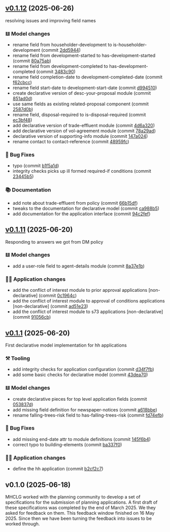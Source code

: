 
<a name="v0.1.12"></a>
## [v0.1.12](https://github.com/digital-land/planning-application-data-specification/compare/v0.1.11...v0.1.12) (2025-06-26)

resolving issues and improving field names

### 𝌭 Model changes

* rename field from householder-development to is-householder-development (commit [2dd5944](https://github.com/digital-land/planning-application-data-specification/commit/2dd5944f2b7bae4332abd35877ddc388dd6e0a1e))
* rename field from development-started to has-development-started (commit [80a75ab](https://github.com/digital-land/planning-application-data-specification/commit/80a75ab81977895dd1e327fbe4edaf437a9c4767))
* rename field from development-completed to has-development-completed (commit [3483c90](https://github.com/digital-land/planning-application-data-specification/commit/3483c9058de74816f396609413fb43e1ae68c551))
* rename field completion-date to development-completed-date (commit [f62cbcc](https://github.com/digital-land/planning-application-data-specification/commit/f62cbccdd75bc8aa549723a75325700248c88ee0))
* rename field start-date to development-start-date (commit [d994510](https://github.com/digital-land/planning-application-data-specification/commit/d994510b2dbfc95baadb23ca4d431d15fdf3864f))
* create declarative version of desc-your-proposal module (commit [851ad0d](https://github.com/digital-land/planning-application-data-specification/commit/851ad0d9b8f577212f64a025dcd59a55fac47060))
* use same fields as existing related-proposal component (commit [2587d0b](https://github.com/digital-land/planning-application-data-specification/commit/2587d0b73ca65e6a9e7fe86321e10c041a17d671))
* rename field, disposal-required to is-disposal-required (commit [ec3bf48](https://github.com/digital-land/planning-application-data-specification/commit/ec3bf4846a173443414b3079948acadf1688947b))
* add declarative version of trade-effluent module (commit [4d6a320](https://github.com/digital-land/planning-application-data-specification/commit/4d6a320cdad9c0213f32d0ed3d43172c943d3682))
* add declarative version of vol-agreement module (commit [78a29ad](https://github.com/digital-land/planning-application-data-specification/commit/78a29adc2f2a88697ac3b5709e885355525ced86))
* declarative version of supporting-info module (commit [147a024](https://github.com/digital-land/planning-application-data-specification/commit/147a0246947b53370810315b333185ff4a636610))
* rename contact to contact-reference (commit [48959fc](https://github.com/digital-land/planning-application-data-specification/commit/48959fca0f2f498a8ea293a8e20c378081c44194))

### 🐛 Bug Fixes

* typo (commit [b1f5a1d](https://github.com/digital-land/planning-application-data-specification/commit/b1f5a1d1bc31435d03cdd4c63a5bfa622f6c55c5))
* integrity checks picks up ill formed required-if conditions (commit [23445b5](https://github.com/digital-land/planning-application-data-specification/commit/23445b5479d2733a96ebeff17ca453377d9b3e5c))

### 📚 Documentation

* add note about trade-effluent from policy (commit [66b15df](https://github.com/digital-land/planning-application-data-specification/commit/66b15df054cd9a90b38e27e8d667e95b66339afe))
* tweaks to the documentation for declarative model (commit [ca988b5](https://github.com/digital-land/planning-application-data-specification/commit/ca988b5d8cf997a11d52e3ebc6837872df568e80))
* add documentation for the application interface (commit [94c2fef](https://github.com/digital-land/planning-application-data-specification/commit/94c2fef57033071df7cbca3a0b544aa0c464fc84))


<a name="v0.1.11"></a>
## [v0.1.11](https://github.com/digital-land/planning-application-data-specification/compare/v0.1.1...v0.1.11) (2025-06-20)

Responding to answers we got from DM policy

### 𝌭 Model changes

* add a user-role field to agent-details module (commit [8a37e1b](https://github.com/digital-land/planning-application-data-specification/commit/8a37e1bf70d8a866b80134300a7ff16167f4f9a0))

### 👷‍♀️ Application changes

* add the conflict of interest module to prior approval applications [non-declarative] (commit [0c1964c](https://github.com/digital-land/planning-application-data-specification/commit/0c1964c61b8b4d592b60885145fe6adb2fa00d1f))
* add the conflict of interest module to approval of conditions applications [non-declarative] (commit [ad51e23](https://github.com/digital-land/planning-application-data-specification/commit/ad51e23567dd6ea17140f30be076c9a7d8ba144e))
* add the conflict of interest module to s73 applications [non-declarative] (commit [91056cb](https://github.com/digital-land/planning-application-data-specification/commit/91056cb5f41438ba943d71d6cb3c405b1acb56e6))


<a name="v0.1.1"></a>
## [v0.1.1](https://github.com/digital-land/planning-application-data-specification/compare/v0.1.0...v0.1.1) (2025-06-20)

First declarative model implementation for hh applications

### ⚒️ Tooling

* add integrity checks for application configuration (commit [d34f7fb](https://github.com/digital-land/planning-application-data-specification/commit/d34f7fbbbaa50465ac00a6a8bc7d7d268438810a))
* add some basic checks for declarative model (commit [43dea70](https://github.com/digital-land/planning-application-data-specification/commit/43dea70f786333796bb284852fc7b014aa1ca139))

### 𝌭 Model changes

* create declarative pieces for top level application fields (commit [053837d](https://github.com/digital-land/planning-application-data-specification/commit/053837d1b5fc0f0e0f0a3d010b94ac60dbfbe9fa))
* add missing field definition for newspaper-notices (commit [a618bbe](https://github.com/digital-land/planning-application-data-specification/commit/a618bbe6fb2716c81a730812844b7d21baa3ba8f))
* rename falling-trees-risk field to has-falling-trees-risk (commit [fd74efb](https://github.com/digital-land/planning-application-data-specification/commit/fd74efbda6a340e4881ac4ebc0a6b670097ce065))

### 🐛 Bug Fixes

* add missing end-date attr to module definitions (commit [145f6b4](https://github.com/digital-land/planning-application-data-specification/commit/145f6b42a2ca01361ba04b24a5c5417f77cd4b78))
* correct typo to building-elements (commit [ba337f0](https://github.com/digital-land/planning-application-data-specification/commit/ba337f0e814dd91516d5e8c892ad61c2b95a9685))

### 👷‍♀️ Application changes

* define the hh application (commit [b2cf2c7](https://github.com/digital-land/planning-application-data-specification/commit/b2cf2c76937f90eb6fe76f20cf0ae710cbccebae))


<a name="v0.1.0"></a>
## v0.1.0 (2025-06-18)

MHCLG worked with the planning community to develop a set of specifications for the submission of planning applications. A first draft of these specifications was completed by the end of March 2025. We they asked for feedback on them. This feedback window finished on 16 May 2025. Since then we have been turning the feedback into issues to be worked through.

